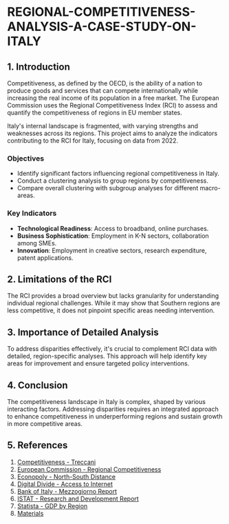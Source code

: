 # REGIONAL-COMPETITIVENESS-ANALYSIS-A-CASE-STUDY-ON-ITALY

## 1. Introduction
Competitiveness, as defined by the OECD, is the ability of a nation to produce goods and services that can compete internationally while increasing the real income of its population in a free market. The European Commission uses the Regional Competitiveness Index (RCI) to assess and quantify the competitiveness of regions in EU member states.

Italy's internal landscape is fragmented, with varying strengths and weaknesses across its regions. This project aims to analyze the indicators contributing to the RCI for Italy, focusing on data from 2022.

### Objectives
- Identify significant factors influencing regional competitiveness in Italy.
- Conduct a clustering analysis to group regions by competitiveness.
- Compare overall clustering with subgroup analyses for different macro-areas.

### Key Indicators
- **Technological Readiness**: Access to broadband, online purchases.
- **Business Sophistication**: Employment in K-N sectors, collaboration among SMEs.
- **Innovation**: Employment in creative sectors, research expenditure, patent applications.

## 2. Limitations of the RCI
The RCI provides a broad overview but lacks granularity for understanding individual regional challenges. While it may show that Southern regions are less competitive, it does not pinpoint specific areas needing intervention.

## 3. Importance of Detailed Analysis
To address disparities effectively, it's crucial to complement RCI data with detailed, region-specific analyses. This approach will help identify key areas for improvement and ensure targeted policy interventions.

## 4. Conclusion
The competitiveness landscape in Italy is complex, shaped by various interacting factors. Addressing disparities requires an integrated approach to enhance competitiveness in underperforming regions and sustain growth in more competitive areas.

## 5. References
1. [Competitiveness - Treccani](https://www.treccani.it/enciclopedia/competitivita_(Enciclopedia-Italiana)/)
2. [European Commission - Regional Competitiveness](https://ec.europa.eu/regional_policy/information-sources/maps/regional-competitiveness_en)
3. [Econopoly - North-South Distance](https://www.econopoly.ilsole24ore.com/2023/05/08/distanza-nord-sud-italia/?refresh_ce=1)
4. [Digital Divide - Access to Internet](https://www.forumpa.it/pa-digitale/servizi-digitali/digital-divide-laccesso-a-internet-al-sud-non-per-tutti-il-ruolo-degli-operatori-di-mercato/)
5. [Bank of Italy - Mezzogiorno Report](https://www.bancaditalia.it/pubblicazioni/collana-seminari-convegni/2022-0025/n-25_mezzogiorno_appendice.pdf)
6. [ISTAT - Research and Development Report](https://www.istat.it/it/files/2022/09/Report-Ricerca-e-sviluppo-2020-2022.pdf)
7. [Statista - GDP by Region](https://www.statista.com/statistics/793266/gdp-in-italy-by-region/)
8. [Materials](https://drive.google.com/drive/folders/178SREoVB8Vdvuq0evd8yC7hTYk9IYuu8?usp=sharing)

